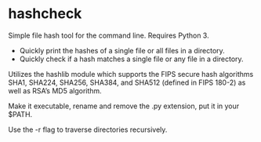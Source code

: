 # hashcheck
Simple file hash tool for the command line. Requires Python 3.

  - Quickly print the hashes of a single file or all files in a directory.
  - Quickly check if a hash matches a single file or any file in a directory.

Utilizes the hashlib module which supports the FIPS secure hash algorithms SHA1, SHA224, SHA256, SHA384, and SHA512 (defined in FIPS 180-2) as well as RSA’s MD5 algorithm.

Make it executable, rename and remove the .py extension, put it in your $PATH.

Use the -r flag to traverse directories recursively.
